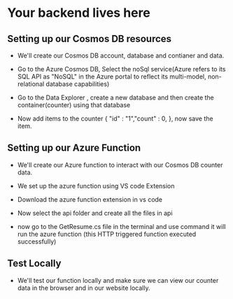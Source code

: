 # Your backend lives here

## Setting up our Cosmos DB resources
- We'll create our Cosmos DB account, database and contianer and data.

- Go to the Azure Cosmos DB, Select the noSql service(Azure refers to its SQL API as "NoSQL" in the Azure portal to reflect its multi-model, non-relational database capabilities)

- Go to the Data Explorer , create a new database and then create the container(counter) using that database

- Now add items to the counter { "id" : "1","count" : 0, }, now save the item.



## Setting up our Azure Function
- We'll create our Azure function to interact with our Cosmos DB counter data.

- We set up the azure function using VS code Extension

- Download the azure function extension in vs code

- Now select the api folder and create all  the files in api

- now go to the GetResume.cs file in the terminal and use <func start> command it will run the azure function (this HTTP triggered function executed successfully)

## Test Locally
- We'll test our function locally and make sure we can view our counter data in the browser and in our website locally.

